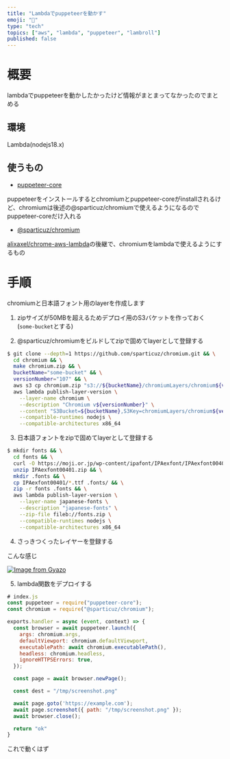 ```yaml
---
title: "Lambdaでpuppeteerを動かす"
emoji: "💨"
type: "tech"
topics: ["aws", "lambda", "puppeteer", "lambroll"]
published: false
---
```


# 概要

lambdaでpuppeteerを動かしたかったけど情報がまとまってなかったのでまとめる


## 環境

Lambda(nodejs18.x)


## 使うもの

- [puppeteer-core](https://github.com/puppeteer/puppeteer/tree/main#puppeteer-core)

puppeteerをインストールするとchromiumとpuppeteer-coreがinstallされるけど、chromiumは後述の@sparticuz/chromiumで使えるようになるのでpuppeteer-coreだけ入れる

- [@sparticuz/chromium](https://github.com/Sparticuz/chromium)

[alixaxel/chrome-aws-lambda](https://github.com/alixaxel/chrome-aws-lambda)の後継で、chromiumをlambdaで使えるようにするもの


# 手順

chromiumと日本語フォント用のlayerを作成します

1. zipサイズが50MBを超えるためデプロイ用のS3バケットを作っておく (`some-bucket`とする)

2. @sparticuz/chromiumをビルドしてzipで固めてlayerとして登録する

```bash
$ git clone --depth=1 https://github.com/sparticuz/chromium.git && \
  cd chromium && \
  make chromium.zip && \
  bucketName="some-bucket" && \
  versionNumber="107" && \
  aws s3 cp chromium.zip "s3://${bucketName}/chromiumLayers/chromium${versionNumber}.zip" && \
  aws lambda publish-layer-version \
    --layer-name chromium \
    --description "Chromium v${versionNumber}" \
    --content "S3Bucket=${bucketName},S3Key=chromiumLayers/chromium${versionNumber}.zip" \
    --compatible-runtimes nodejs \
    --compatible-architectures x86_64
```

3. 日本語フォントをzipで固めてlayerとして登録する
```bash
$ mkdir fonts && \
  cd fonts && \
  curl -O https://moji.or.jp/wp-content/ipafont/IPAexfont/IPAexfont00401.zip && \
  unzip IPAexfont00401.zip && \
  mkdir .fonts && \
  cp IPAexfont00401/*.ttf .fonts/ && \
  zip -r fonts .fonts && \
  aws lambda publish-layer-version \
    --layer-name japanese-fonts \
    --description "japanese-fonts" \
    --zip-file fileb://fonts.zip \
    --compatible-runtimes nodejs \
    --compatible-architectures x86_64
```

4. さっきつくったレイヤーを登録する

こんな感じ

[![Image from Gyazo](https://i.gyazo.com/1ebe3a5a7ee85488af29fd6c35e3c7c7.png)](https://gyazo.com/1ebe3a5a7ee85488af29fd6c35e3c7c7)

5. lambda関数をデプロイする

```js
# index.js
const puppeteer = require("puppeteer-core");
const chromium = require("@sparticuz/chromium");

exports.handler = async (event, context) => {
  const browser = await puppeteer.launch({
    args: chromium.args,
    defaultViewport: chromium.defaultViewport,
    executablePath: await chromium.executablePath(),
    headless: chromium.headless,
    ignoreHTTPSErrors: true,
  });

  const page = await browser.newPage();

  const dest = "/tmp/screenshot.png"

  await page.goto('https://example.com');
  await page.screenshot({ path: "/tmp/screenshot.png" });
  await browser.close();

  return "ok"
}

```


これで動くはず
